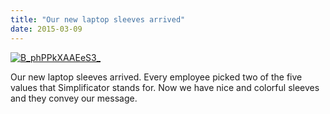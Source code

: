 ```yaml
---
title: "Our new laptop sleeves arrived"
date: 2015-03-09
---
```


[![B_phPPkXAAEeS3_](https://simplificators.files.wordpress.com/2015/03/b_phppkxaaees3_.jpg?w=300)](https://simplificators.files.wordpress.com/2015/03/b_phppkxaaees3_.jpg)

Our new laptop sleeves arrived. Every employee picked two of the five values that Simplificator stands for. Now we have nice and colorful sleeves and they convey our message.
